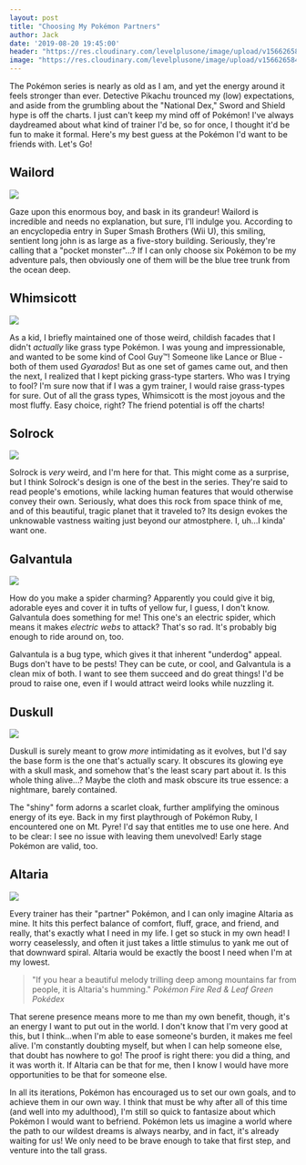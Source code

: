 ```yaml
---
layout: post
title: "Choosing My Pokémon Partners"
author: Jack
date: '2019-08-20 19:45:00'
header: "https://res.cloudinary.com/levelplusone/image/upload/v1566265847/team-pkmn-cover_hybdb3.jpg"
image: "https://res.cloudinary.com/levelplusone/image/upload/v1566265847/team-pkmn-cover_hybdb3.jpg"
---
```


The Pokémon series is nearly as old as I am, and yet the energy around it feels stronger than ever. Detective Pikachu trounced my (low) expectations, and aside from the grumbling about the "National Dex," Sword and Shield hype is off the charts. I just can't keep my mind off of Pokémon! I've always daydreamed about what kind of trainer I'd be, so for once, I thought it'd be fun to make it formal. Here's my best guess at the Pokémon I'd want to be friends with. Let's Go!

## Wailord

![](https://res.cloudinary.com/levelplusone/image/upload/v1565747330/team-wailord_ar1yif.jpg#full)

Gaze upon this enormous boy, and bask in its grandeur! Wailord is incredible and needs no explanation, but sure, I'll indulge you. According to an encyclopedia entry in Super Smash Brothers (Wii U),  this smiling, sentient long john is as large as a five-story building. Seriously, they're calling that a "pocket monster"...? If I can only choose six Pokémon to be my adventure pals, then obviously one of them will be the blue tree trunk from the ocean deep.

## Whimsicott

![](https://res.cloudinary.com/levelplusone/image/upload/v1565747330/team-whimsicott_tvlvha.jpg#full)

As a kid, I briefly maintained one of those weird, childish facades that I didn't *actually* like grass type Pokémon. I was young and impressionable, and wanted to be some kind of Cool Guy™! Someone like Lance or Blue - both of them used *Gyarados*! But as one set of games came out, and then the next, I realized that I kept picking grass-type starters. Who was I trying to fool? I'm sure now that if I was a gym trainer, I would raise grass-types for sure. Out of all the grass types, Whimsicott is the most joyous and the most fluffy. Easy choice, right? The friend potential is off the charts!

## Solrock

![](https://res.cloudinary.com/levelplusone/image/upload/v1565747330/team-solrock_vageg6.jpg#full)

Solrock is *very* weird, and I'm here for that. This might come as a surprise, but I think Solrock's design is one of the best in the series. They're said to read people's emotions, while lacking human features that would otherwise convey their own. Seriously, what does this rock from space think of me, and of this beautiful, tragic planet that it traveled to? Its design evokes the unknowable vastness waiting just beyond our atmostphere.
I, uh...I kinda' want one.

## Galvantula

![](https://res.cloudinary.com/levelplusone/image/upload/v1565747330/team-galvantula_cv4kxg.jpg#full)

How do you make a spider charming? Apparently you could give it big, adorable eyes and cover it in tufts of yellow fur, I guess, I don't know. Galvantula does something for me! This one's an electric spider, which means it makes *electric webs* to attack? That's so rad. It's probably big enough to ride around on, too.

Galvantula is a bug type, which gives it that inherent "underdog" appeal. Bugs don't have to be pests! They can be cute, or cool, and Galvantula is a clean mix of both. I want to see them succeed and do great things! I'd be proud to raise one, even if I would attract weird looks while nuzzling it.

## Duskull

![](https://res.cloudinary.com/levelplusone/image/upload/v1565747330/team-duskull_mvnkjs.jpg#full)

Duskull is surely meant to grow *more* intimidating as it evolves, but I'd say the base form is the one that's actually scary. It obscures its glowing eye with a skull mask, and somehow that's the least scary part about it. Is this whole thing alive...? Maybe the cloth and mask obscure its true essence: a nightmare, barely contained.

The "shiny" form adorns a scarlet cloak, further amplifying the ominous energy of its eye. Back in my first playthrough of Pokémon Ruby, I encountered one on Mt. Pyre! I'd say that entitles me to use one here. And to be clear: I see no issue with leaving them unevolved! Early stage Pokémon are valid, too.

## Altaria

![](https://res.cloudinary.com/levelplusone/image/upload/v1565747330/team-altaria_dropm2.jpg#full)

Every trainer has their "partner" Pokémon, and I can only imagine Altaria as mine. It hits this perfect balance of comfort, fluff, grace, and friend, and really, that's exactly what I need in my life. I get so stuck in my own head! I worry ceaselessly, and often it just takes a little stimulus to yank me out of that downward spiral. Altaria would be exactly the boost I need when I'm at my lowest.

> "If you hear a beautiful melody trilling deep among mountains far from people, it is Altaria's humming."
> <cite>Pokémon Fire Red & Leaf Green Pokédex</cite>

That serene presence means more to me than my own benefit, though, it's an energy I want to put out in the world. I don't know that I'm very good at this, but I think...when I'm able to ease someone's burden, it makes me feel alive. I'm constantly doubting myself, but when I can help someone else, that doubt has nowhere to go! The proof is right there: you did a thing, and it was worth it. If Altaria can be that for me, then I know I would have more opportunities to be that for someone else.

In all its iterations, Pokémon has encouraged us to set our own goals, and to achieve them in our own way. I think that must be why after all of this time (and well into my adulthood), I'm still so quick to fantasize about which Pokémon I would want to befriend. Pokémon lets us imagine a world where the path to our wildest dreams is always nearby, and in fact, it's already waiting for us! We only need to be brave enough to take that first step, and venture into the tall grass.

